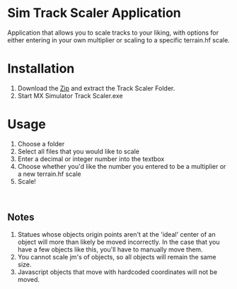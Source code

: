 # Sim Track Scaler Application
Application that allows you to scale tracks to your liking, with options for either entering in your own multiplier or scaling to a specific terrain.hf scale.

# Installation
1. Download the [Zip](https://github.com/jhubbard778/sim-track-scaler-app/archive/refs/heads/main.zip) and extract the Track Scaler Folder.
2. Start MX Simulator Track Scaler.exe

# Usage
1. Choose a folder
2. Select all files that you would like to scale
3. Enter a decimal or integer number into the textbox
4. Choose whether you'd like the number you entered to be a multiplier or a new terrain.hf scale
5. Scale!

<br>

## Notes
1. Statues whose objects origin points aren't at the 'ideal' center of an object will more than likely be moved incorrectly.  In the case that you have a few objects like this, you'll have to manually move them.
2. You cannot scale jm's of objects, so all objects will remain the same size.
3. Javascript objects that move with hardcoded coordinates will not be moved.
